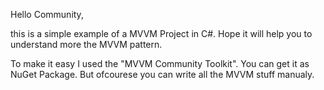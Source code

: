 Hello Community,

this is a simple example of a MVVM Project in C#.
Hope it will help you to understand more the MVVM pattern.

To make it easy I used the "MVVM Community Toolkit". You can get it as NuGet Package.
But ofcourese you can write all the MVVM stuff manualy.
